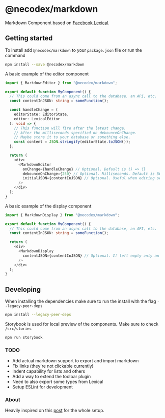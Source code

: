 # @necodex/markdown

Markdown Component based on [Facebook Lexical](https://github.com/facebook/lexical).

## Getting started

To install add `@necodex/markdown` to your `package.json` file or run the command

```bash
npm install --save @necodex/markdown
```

A basic example of the editor component

```typescript
import { MarkdownEditor } from "@necodex/markdown";

export default function MyComponent() {
  // This could come from an async call to the database, an API, etc.
  const contentInJSON: string = someFunction();

  const handleChange = (
    editorState: EditorState,
    editor: LexicalEditor
  ): void => {
    // This function will fire after the latest change.
    // After the milliseconds specified on debounceOnChange.
    // Maybe store it to your database or something else.
    const content = JSON.stringify(editorState.toJSON());
  };

  return (
    <div>
      <MarkdownEditor
        onChange={handleChange} // Optional. Default is () => {}
        debounceOnChange={250} // Optional. Milliseconds. Default is 500.
        initialJSON={contentInJSON} // Optional. Useful when editing something.
      />
    </div>
  );
}
```

A basic example of the display component

```typescript
import { MarkdownDisplay } from "@necodex/markdown";

export default function MyComponent() {
  // This could come from an async call to the database, an API, etc.
  const contentInJSON: string = someFunction();

  return (
    <div>
      <MarkdownDisplay 
        contentJSON={contentInJSON} // Optional. If left empty only an empty block renders.
      />
    </div>
  );
}
```

## Developing

When installing the dependencies make sure to run the install with the flag `--legacy-peer-deps`
```bash
npm install --legacy-peer-deps
```

Storybook is used for local preview of the components. Make sure to check `/src/stories`
```bash
npm run storybook
```

### TODO

- Add actual markdown support to export and import markdown
- Fix links (they're not clickable currently)
- Indent capability for lists and others
- Add a way to extend the toolbar plugin
- Need to also export some types from Lexical
- Setup ESLint for development

### About

Heavily inspired on this [post](https://dev.to/alexeagleson/how-to-create-and-publish-a-react-component-library-2oe) for the whole setup.
